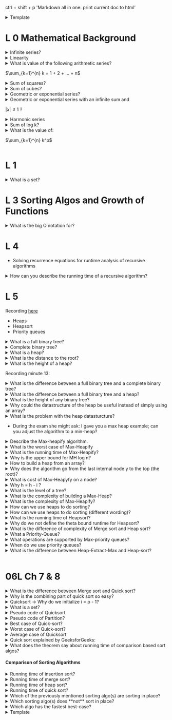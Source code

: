 ctrl + shift + p 'Markdown all in one: print current doc to html'

<details>
<summary>Template</summary>

* remember to leave an empty line after summary
* remember to leave an empty line after answer
* add break before end details

<br>
</details>

# L 0 Mathematical Background

<details>
<summary>Infinite series?</summary>

$\sum_{k=1}^{\infty} a_k$, &emsp; wich we interpret to mean &emsp; $\lim_{n \to \infty} \sum_{k=1}^{n} a_k$

* If the limit exists the series *converges*
* The terms of a convergent series **cannot** always be added in any order

<br>
</details>

<details>
<summary>Linearity</summary>

For any real number *c* and any finite series $a_1, a_2,...,a_n$ and $b_1, b_2,...,b_n$ we have; $$\sum_{k=1}^{n}(ca_k+b_k) = c \sum_{k=1}^{n} a_k + \sum_{k=1}^{n} b_k$$

* This liniarity property also applies to infinite series
* We can make use of the linearity property to manipulate summations incorporating the asymptotic notation; e.g.

* $\sum_{k=1}^{n} \Theta(f(k)) = \Theta(\sum_{k=1}^{n}f(k))$
  * Here the left side $\Theta$ notation applies to *k*
  * The right side $\Theta$ applies to *n*

<br>
</details>

<details>
<summary>What is value of the following arithmetic series?

$\sum_{k=1}^{n} k = 1 + 2 + ... + n$ 

</summary>

$$
\begin{aligned}
\sum_{k=1}^{n}k &= \frac{n(n+1)}{2} \\
&= \Theta(n^2)
\end{aligned}
$$

Remember the the $\Theta$ statement only hods true  if:

There exist positive constants $c_1, c_2$ and $n_0$ such that $0 \leq c_1 g(n) \leq f(n) c_g(n)$

for all $n \geq n_0$

![Thetha](https://kb.novaordis.com/images/6/6d/Theta_Notation.png)

<br>
</details>

<details>
<summary>Sum of squares?</summary>
<br>

$\sum_{k=0}^{n}k^2 = \frac{n(n+1)(2n+1)}{6}$

<br>
</details>

<details>
<summary>Sum of cubes?</summary>
<br>

$$
\sum_{k=0}^{n}k^3 = \frac{n^2(n+1)^2}{4}
$$

<br>
</details>

<details>
<summary>Geometric or exponential series?</summary>

For real $x \neq 1,$ the sumation
$$\sum_{k=0}^{n} x^k = 1+x+x^2+ ... + x^n$$

is a geometric series or an exponential series and has the value
$\sum_{k=0}^{n} x^k = \frac{1}{1-x}$

<br>
</details>

<details>
<summary>Geometric or exponential series with an infinite sum and 

$|x| \leq 1$ ?</summary>

$$\sum_{k=0}^{\infty} x^k = \frac{1}{1-x}$$
Because we assume that $0^0 = 1$, These formulas apply even when $x=0$

<br>
</details>

<details>
<summary>Harmonic series</summary>

* For $n > 0$, the $n^th$ harmonic number is:
* $H_n = \frac{1}{1}, \frac{1}{2}, \frac{1}{3}, ..., \frac{1}{n}$ 
* $\sum_{k=1}^{n}$
* $ln(n) + O(1)$ - where big O is the upper bound


<br>
</details>


<details>
<summary>Sum of log k?</summary>

* $\sum_{k=1}^{n} log k \approx n log n$ 

<br>
</details>


<details>
<summary> What is the value of:

$\sum_{k=1}^{n} k^p$ 

</summary>

* $= 1^p+ 2^p + ... + n^p \approx \frac{1}{p+1} n^{p+1}$

<br>
</details>

# L 1

<details>
<summary>What is a set?</summary>
<br>

* Each element can occur only once
* The elements are not ordered
* The number of elements in a set S is the cardinality of the set $(|S|)$
    * If the cardinality if a natural number, then the S is a finite set 
    * Otherwise it is infinite

</details>


# L 3 Sorting Algos and Growth of Functions

<details>
<summary>What is the big O notation for?</summary>

* It is the formal mathematical way to express the **upper bound** of the running time &rarr; to describe the worst case
* Measures the **worst case** time complexity of the longest amount of time an algorithm can possibly take to complete

<br>
</details>

# L 4 

- Solving recurrence equations for runtime analysis of recursive algorithms

<details>
<summary>How can you describe the running time of a recursive algorithm?</summary>
<br>
By a recurrence equation that describes a function in terms of its value on smaller input.
</details>

# L 5

Recording [here](https://virtuale.unibo.it/mod/page/view.php?id=542187)

- Heaps 
- Heapsort
- Priority queues
  
<details>
<summary>What is a full binary tree?</summary>
<br>
A binary tree in which each

-  node is either a leaf, or 
-  has a degree that is exactly 2 (number of children). 
-  Put differently: each node has either degree zero or degree 2.
</details>

<details>
<summary>Complete binary tree?</summary>
<br>
A binary tree in which ALL leaves have the same depth 

and all internal nodes have degree 2.

You never create a new level before finishing the previous level.

All leave nodes must be at the same level.
</details>

<details>
<summary>What is a heap?</summary>
<br>
A nearly complete binary tree with the two following properties;

1. Structural property: all levels are full, except possibly the last one, which is filled from left to right.
2. Order/heap property: for any node $i$ parent($i$) $\geq$ i.
The maximum value appears in the root &rarr; also called Max Heaps.
3. The height of a heap of $n$ elements is $\lfloor log_2 n \rfloor$
</details>

<details>
<summary>What is the distance to the root?</summary>
<br>
The number of nodes you have to pass through form a leaf for reaching the node. In this case you do NOT count the leave but only the nodes you have to pass throgh.
</details>

<details>
<summary>What is the height of a heap?</summary>
<br>
It is $\lfloor log_2 n \rfloor$ 
</details>

Recording minute 13: 

<details>
<summary>What is the difference between a full binary tree and a complete binary tree?</summary>
<br>
A full binary tree might have leafs with differeing distances to the root. Thus the tree does not look completely symmetric. 

All leafs of the complete binary tree on the other hand must have the exact same distance to the root. Thus the tree is completely symmetric.
</details>

<details>
<summary>
What is the difference between a full binary tree and a heap?</summary>
<br>
The distance to the root might differ between leafs. For a full binary tree the longest distance from a leaf to the root might be several levels higher than the distance from the shortest leaf.

For the heap the distance to the root of the longest leafs compared to the shortest leafs can only differ by 1.

A heap is almost a complete binary tree, except for the last level. The last level may be partial but has to be filled from left to right. 

The last level of a heap may be incomplete just as in a full binary tree but it must be filled from left to right.
</details>

<details>
<summary>
What is the height of any binary tree?</summary>
<br>
The height is $log_2 n$. We will always consider the longest path from any leaf to the root! 
</details>

<details>
<summary>
Why could the datastructure of the heap be useful instead of simply using an array?</summary>
<br>
Because in some applications we have to exctract the highest value quickly. That way you know you can always access the element of highest value in constant time!
</details>

<details>
<summary>
What is the problem with the heap datasturcture?</summary>
<br>
If you remove the root (the highest value) you have to reorder the tree, to move the second largest number to the root.
</details>

* During the exam she might ask: I gave you a max heap example; can you adjust the algorithm to a min-heap?

<details>
<summary>
Describe the Max-heapify algorithm.</summary>
<br>
Max-Heapify(A, i) &rarr; where A is an array and i is the index<br/>
&nbsp;&nbsp;&nbsp;&nbsp;l = 2i<br/>
&nbsp;&nbsp;&nbsp;&nbsp;r = 2i + 1<br/>
&nbsp;&nbsp;&nbsp;&nbsp;if l $\leq$ A.heap-size and A[l] $>$ A[i]<br/>
&nbsp;&nbsp;&nbsp;&nbsp;&nbsp;&nbsp;&nbsp;&nbsp;largest = l<br/>
&nbsp;&nbsp;&nbsp;&nbsp;else largest = i<br/>
&nbsp;&nbsp;&nbsp;&nbsp;if r $\leq$ A.heap-size and A[r] $>$ A[largest]<br/>
&nbsp;&nbsp;&nbsp;&nbsp;&nbsp;&nbsp;&nbsp;&nbsp;largest = r<br/>
&nbsp;&nbsp;&nbsp;&nbsp;if largest $\ne$ i<br/>
&nbsp;&nbsp;&nbsp;&nbsp;&nbsp;&nbsp;&nbsp;&nbsp;exchange A[i] with A[largest]<br/>
&nbsp;&nbsp;&nbsp;&nbsp;&nbsp;&nbsp;&nbsp;&nbsp;Max-Heapify(A,largest)<br/>
Note that the value of $i$ does indeed change while the key of $i$ remains the same...

The stopping condition is when we reach the leafnodes

&rarr; We have 2 stopping conditions:

* Either your childs value is a leaf node: (l or r) is larger than A.heap-size &rarr; not representing an element in the heap (out of range). So in the case your array is larger than the heap size. E.g. A.lengh $`\neq`$
  * So once you hit the leaf nodes you do not call the algorithm recursively again
* Or key of the child A[child] is smaller than largest 

&rarr; Remember this algo only works with Max-Heaps, thus it works only if there was one modification to the heap such as the the value change in the any internal node or the root root to a number smaller than the children. Thus the left and right sub-trees are still max heaps.

# 49:43
</details>

<details>
<summary> What is the worst case of Max-Heapify</summary>
<br>
When the heap property is violated by the root while at the same time the root holds the smallest number (key) in the entire heap. Thus the entrie tree must be explored from the top to the bottom. The height of the tree is O(log n)
</details>


<details>
<summary>What is the running time of Max-Heapify?</summary>
<br>


</details>

<details>
<summary>Why is the upper bound for MH log n?</summary>

* Because in the worst case we have to go from the root to the leave swapping in each instance. This is identical to the height of the tree which is also $\lfloor log n \rfloor$
* If you define the theight of the tree as $h=O(logn)$ you may also say the run time is $O(h)$

<br>
</details>

<details>
<summary>How to build a heap from an array?</summary>

* When we build a heap from an array the $Heapsize = A.length$ 
  * Keep in mind that heaps can be modified which is why after some operations the Heapsize might be smaller than the original $A.length$
  * The heap size is dynamic, the array size is not
* Given an array of $n$ elements - we have to rearrange its elements in a way that satisfy the Max-Heap property
* We have to add internal nodes left to right starting with the next highest values
  * All left children will hold keys of indices $2i$
  * All right children will hold keys of indices $2i+1$
* The leaves are the elements from $A.length/2 + 1$ to the end of $A.lengh$ 
  * We don't want to analyse the leafs
* We start by looking only at the internal nodes $$Nodes_internal = 1 ... \lfloor A.length/2 \rfloor$$
  * Here we treat the last intearnal nodes before the leafs as subtrees where the last internal node is the root of the subtree.
  * Thus we want to start at the last internal nodes $\lfloor A.length \rfloor downto 1$

<br>
</details>

<details>
<summary>Why does the algorithm go from the last internal node y to the top (the root)?</summary>

* First of all because the leaves are defined as $\lfloor A.length/2 \rfloor + 1 to n $ - because the leaves have no children ;)
  * The last internal node has the last children
  * The leaves are the stopping condition
* We are working only on subtrees 
* A requirement of Max-Heapify is that all my subtrees are max-heaps
  * By working on subtrees of 3 nodes (1 parent 2 children) we can be sure that the violation is just in one place

<br>
</details>

<details>
<summary>What is cost of Max-Heapyfy on a node?</summary>

* It is proportional to the height of the node in the tree
* The worst case is always the height of that internal node, that is treated as a root at a given i ("rooted at a given i")
* The closer you are to the root, the higher the cost
* For every level i we have the cost of Max-Heapify plus the number of nodes that are present in a given level
  
Ch-06 s 20


<br>
</details>

<details>
<summary>Why h = h - i ?</summary>

* Cate?
<br>
</details>

<details>
<summary>What is the level of a tree?</summary>

* Cate?
 
<br>
</details>

<details>
<summary>What is the complexity of building a Max-Heap?</summary>

* Its a linear time operation

<br>
</details>

<details>
<summary>What is the complexity of Max-Heapify?</summary>

* Its a $log n$ time operation

<br>
</details>

<details>
<summary>How can we use heaps to do sorting?</summary>

* We will build a Max-Heap from a given array of elements, using *Build-Max-Heap*
* Then we exploit the *Max-Heap-property* once we have a Max-Heap
    * We take the largest element, knowing that we'll always find it in the root
    * Thus, we take this largest element and put it into the last position (**i**) in the array
    * Hence we must reduce the heapsize by one
    * Restore the Max-Heap-property and continue in the same way
        * Thereafter we have to replace the key of the root that was moved with one of the other elements of the heap
    * We stop when the heap-size = 1

<br>
</details>

<details>
<summary>How can we use heaps to do sorting (different wording)?</summary>

* We will build a Max-Heap from a given array of elements, using *Build-Max-Heap*
* Then we exploit the *Max-Heap-property* once we have a Max-Heap
* We take the largest element, knowing that we'll always find it in the root and place it in the *last position* *i* of the array
* We 'discard' the last node by reducing the heapsize by one 
* We cal **Max-Heapify" on the new root to mainting (restore) the *max-heap-property*
* We have to replace the key of the root that was moved with one of the other elements of the hea
    * We repeat the process until the heap contains only one node

<br>
</details>

<details>
<summary>What is the running time of Heapsort?</summary>

* Build-Max-Heap(A)
    * O(n)
* Loop is executed n times but contains Max-Heapify
   * O(log n)
   * The runtime for the loop is therefore O(n log n)
 * Total runtime of the algo is O(n log n) + O(n) but as the first term is dominating the short answer is:

The runtime of Heapsort is O(n log n)

<br>
</details>

<details>
<summary>Why do we not define the theta bound runtime for Heapsort?</summary>

* Because the built in algorithms 
    * Build-Max-Heap
    * Max-Heapify 
* Cannot be defined in terms of thetha

<br>
</details>

<details>
<summary>What is the difference of complexity of Merge sort and Heap sort?</summary>

* MS: For sure n log n
* HS: can be better than n log n
<br>
</details>

<details>
<summary>What a Priority-Queue?</summary>

A Priority Queue is a data structure for maintaining a set of *S* elements, each with an **associated priority value** called a **key**.

<br>
</details>

<details>
<summary>What operations are supported by Max-priority queues?</summary>

1. Return the element of **S** with the largest key
2. Remove and return the element of **S** with the largest key
3. Increase the value of an element x's key to k, assuming $k \geq key_current$ at value x
4. Insert an element x into set **S**

<br>
</details>

<details>
<summary>When do we use priority queues?</summary>

* Hospitals
* Job scheduling on a computer
    * A max-priority queue keeps track of the jobs to be performed 
    * When a job is finished/interrupted;
        * Job with the highest priority is selected adding a new job to the queue
* Can be implemented with a max-heap
    * Jobs in the priority queue correspond to the nodes in the heap
  
<br>
</details>

<details>
<summary>What is the difference between Heap-Extract-Max and Heap-sort?</summary>

* Cate?

<br>
</details>
<br>

# 06L Ch 7 & 8

<details>
<summary>What is the difference between Merge sort and Quick sort?</summary>

* In Merge sort the dividing step is trivial
    * Because we just calculated the middle index of the array, which was enough to merge sort the left and the right part
  * The Combining step is the dificult part solved by the 'merge' algorithm, which was the main driving force of the algo
  
* In Quick sort the combination step is trivial
* The main work is in the dividing step
    * A[p..q-1] <= A[q] <= A[q+1..r]
        * A[q] is NOT the middle of the array!
        * Further here we are not really dividing but **partitioning**
        * Because we find the element A[q] and then all elements to its left need to be smaller while all elements to its right need to be larger than A[q]

<br>
</details>

<details>
<summary>Why is the combining part of quick sort so easy?</summary>

* This is because
    * Each element of the left subarray is by definition $\leq$ A[q]
    * And each element of the right subarray is by definition $\geq$ A[q]
* Thus the combination of the two subarrays will be very easy as none of the elements left or right to A[q] need to be moved anymore. They are already were they should be

<br>
</details>

<details>
<summary>Quicksort &rarr; Why do we initialize i = p - 1?</summary>

* Because A[p..i] contains the elements that are less than or equal to x
* If i was defined initially as p, then there would be just ONE element that is lesser than or equal to x 
* In order to start with an empty array we have to start with i = p -1
 
<br>
</details>

<details>
<summary>What is a set?</summary>

* Each element can occur only once
* The elements are not ordered
* The number of elements in a set S is the cardinality of the set $(|S|)$
    * If the cardinality if a natural number, then the S is a finite set 
    * Otherwise it is infinite

<br>
</details>

<details>
<summary>Pseudo code of Quicksort</summary>

&rarr; initial call of Quicksort takes A, 1 and A.lenght

```
Quicksort(A,p,r) 
1   if p < r
2         q = Partition(A,p,r)
3         Quicksort(A, p, q - 1) // left array with each el <= x
4         Quicksort(A, q + 1, r) // right array with each el >= x
```

<br>
</details>

<details>
<summary>Pseudo code of Partition?</summary>

```
Partition(A, p, r)
1 x = A[r]
2 i = p - 1
3 for j = p to r - 1  // first j starts at p = 1, loop ends at second last element
4     if A[j] <= x
5         i = i + 1
6         exchange A[i] with A[j]   // Moves A[j] <= x to left sub array 
7 exchange A[i + 1] with A[r]   // move x in position A[q]
8 return i + 1    // corresponding to q, nedded as input for recursive calles of Quicksort (line 3 and 4)
```

<br>
</details>

<details>
<summary>Best case of Quick-sort?</summary>

* Balanced partitioning, meaning that we will have 2 regions
    * One of size n/2
    * The other one of size n/2-1
* The recurrence is calcuated as follows:
* $T(n) = 2T(n/2)+\Theta(n)=\Theta(n log n)$ (same as merge sort)

<br>
</details>

<details>
<summary>Worst case of Quick-sort?</summary>

* Maximally unbalanced set:
    * One region has 0 elements and the other one has n - 1 elements
    * When the array is already sorted
    * When all elements are smaller than 8
* Running time of $\Theta(n^2)$

<br>
</details>

<details>
<summary>Average case of Quicksort</summary>

* All permutations of the input numbers are equally likely
* On a random input array, we will have a **mix** of well balanced and unbalanced splits
    * Because it is unrealistic that each split happenes in the same way
* Good and bad splits are randomly distributed throughout the tree
    * E.g. $(n-1)/2-1$ on one branch and $(n-1)/2$ on another branch
* This leads to the average case running time still being $\Theta(n log n)$ which is close to the best case running time!

<br>
</details>

<details>
<summary> Quick sort explained by GeeksforGeeks:</summary>

* Sortingalgo using the idea of divide and conquer
* Finds element that is called **pivot** which divided the array in two
* The left part of the array holds elements smaller or equal than **pivot** (x)
* The right holds elements strictly larger than the **pivot**
  
* We recursively perform three steps
    
1. Bring the pivot to its apropriate position such that left of the pivot is smaller and right is greater
2. Quick sort the left part
3. Quick sort the right part
  
* The counter variables are 
* *i* index of the smaller el
* j loop variable
* Test condition:
    * arr[j] <= pivot
    * if true
        * Swap(arr(i), arr(j))
    * else next iteration of for

<br>
</details>

<details>
<summary>What does the theorem say about running time of comparison based sort algos?</summary>

* Any comparison based sort algorithm requires $\Omega(n log n)$ comparisons in the **worst case**
* We can proof that by constructing a tree and check how many leaves *l* it has:
 * The tree will have at least $n!$ leaves &rarr;  $n!$ permutations of the input appearing as some leaf $\Rightarrow n! \leq l$
 * The tree will have at most $h^h$ leaves
 * $\Rightarrow n! \leq l \leq 2^h$
 * $\Rightarrow h \geq lg(n!) = \Omega(nlgn)$
 * *h* is the height of the tree

<br>
</details>


#### Comparison of Sorting Algorithms

<details>
<summary>Running time of insertion sort?</summary>

* Worst case: $\Theta(n^2)$ 
* Best case: $\Theta(n)$
* Sorts **in place**

<br>
</details>

<details>
<summary>Running time of merge sort?</summary>

* Worst case: $\Theta(n log n)$ 
* Best case: $\Theta(n log n)$ 
* Best and worst are the **same**
* But it does **not** sort in place
  * It creates additional arrays that require additional space 

<br>
</details>

<details>
<summary>Running time of heap sort?</summary>

* Worst case: $\Theta(n log n)$ 
* Best case: $\Theta(n log n)$ 
* Sorts **in place**

<br>
</details>

<details>
<summary>Running time of quick sort?</summary>

* Worst case: $\Theta(n^2)$ 
* Best case: $\Theta(n log n)$ 
* Sorts **in place**

<br>
</details>

<details>
<summary>Which of the previously mentioned sorting algo(s) are sorting in place?</summary>

1. Insertion sort
2. Heap sort
3. Quick sort 

<br>
</details>

<details>
<summary>Which sorting algo(s) does **not** sort in place?</summary>

*  Merge sort

<br>
</details>

<details>
<summary>Which algo has the fastest best-case?</summary>

* Insertion sort: $\Thetha(n)$  

<br>
</details>

<details>
<summary>Template</summary>

* 

<br>
</details>